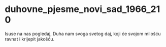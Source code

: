 # duhovne_pjesme_novi_sad_1966_210
Isuse na nas pogledaj, Duha nam svoga svetog daj, koji će svojom milošću ravnat i krijepit jakošću.